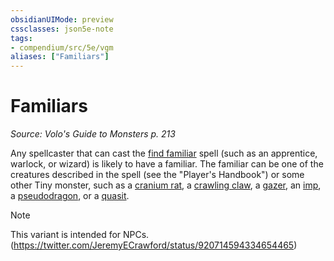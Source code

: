 ```yaml
---
obsidianUIMode: preview
cssclasses: json5e-note
tags:
- compendium/src/5e/vgm
aliases: ["Familiars"]
---
```

# Familiars
*Source: Volo's Guide to Monsters p. 213* 

Any spellcaster that can cast the [find familiar](/compendium/spells/find-familiar.md) spell (such as an apprentice, warlock, or wizard) is likely to have a familiar. The familiar can be one of the creatures described in the spell (see the "Player's Handbook") or some other Tiny monster, such as a [cranium rat](/compendium/bestiary/aberration/cranium-rat-mpmm.md), a [crawling claw](/compendium/bestiary/undead/crawling-claw.md), a [gazer](/compendium/bestiary/aberration/gazer-mpmm.md), an [imp](/compendium/bestiary/fiend/imp.md), a [pseudodragon](/compendium/bestiary/dragon/pseudodragon.md), or a [quasit](/compendium/bestiary/fiend/quasit.md).

> [!note]
> This variant is intended for NPCs. (https://twitter.com/JeremyECrawford/status/920714594334654465)